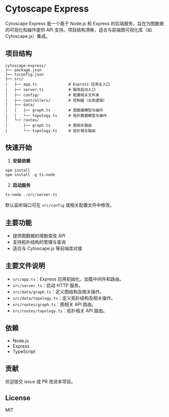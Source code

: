 # Cytoscape Express

Cytoscape Express 是一个基于 Node.js 和 Express 的后端服务，旨在为图数据的可视化和操作提供 API 支持。项目结构清晰，适合与前端图可视化库（如 Cytoscape.js）集成。

## 项目结构

```
cytoscape-express/
├── package.json
├── tsconfig.json
├── src/
│   ├── app.ts              # Express 应用主入口
│   ├── server.ts           # 服务启动入口
│   ├── config/             # 配置相关文件夹
│   ├── controllers/        # 控制器（业务逻辑）
│   ├── data/
│   │   ├── graph.ts        # 图数据模型与操作
│   │   └── topology.ts     # 拓扑数据模型与操作
│   └── routes/
│       ├── graph.ts        # 图相关路由
│       └── topology.ts     # 拓扑相关路由
```

## 快速开始

1. **安装依赖**

```powershell
npm install
npm install -g ts-node
```

2. **启动服务**

```powershell
ts-node ./src/server.ts
```

默认监听端口可在 `src/config` 或相关配置文件中修改。

## 主要功能

- 提供图数据的增删查改 API
- 支持拓扑结构的管理与查询
- 适合与 Cytoscape.js 等前端库对接

## 主要文件说明

- `src/app.ts`：Express 应用初始化，加载中间件和路由。
- `src/server.ts`：启动 HTTP 服务。
- `src/data/graph.ts`：定义图结构及相关操作。
- `src/data/topology.ts`：定义拓扑结构及相关操作。
- `src/routes/graph.ts`：图相关 API 路由。
- `src/routes/topology.ts`：拓扑相关 API 路由。

## 依赖

- Node.js
- Express
- TypeScript

## 贡献

欢迎提交 issue 或 PR 改进本项目。

## License

MIT
